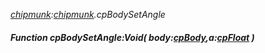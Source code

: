 _[chipmunk](../../modules/chipmunk/chipmunk-module.md):[chipmunk](../../modules/chipmunk/chipmunk-module.md).cpBodySetAngle_
##### Function cpBodySetAngle:Void( body:[cpBody](../../modules/chipmunk/chipmunk-cpbody.md),a:[cpFloat](../../modules/chipmunk/chipmunk-cpfloat.md) )
